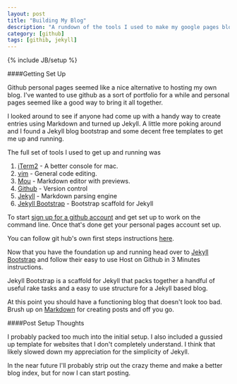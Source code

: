 ```yaml
---
layout: post
title: "Building My Blog"
description: "A rundown of the tools I used to make my google pages blog"
category: [github]
tags: [githib, jekyll]
---
```

{% include JB/setup %}

####Getting Set Up

Github personal pages seemed like a nice alternative to hosting my own blog. I've wanted to use github as a sort of portfolio for a while and personal pages seemed like a good way to bring it all together. 

I looked around to see if anyone had come up with a handy way to create entries using Markdown and turned up Jekyll. A little more poking around and I found a Jekyll blog bootstrap and some decent free templates to get me up and running.

The full set of tools I used to get up and running was 

1. [iTerm2](http://iterm2.com/) - A better console for mac.
2. [vim](http://www.vim.org/download.php) - General code editing.
3. [Mou](http://mouapp.com/) - Markdown editor with previews.
4. [Github](https://github.com/) - Version control
5. [Jekyll](http://jekyllrb.com/) - Markdown parsing engine
6. [Jekyll Bootstrap](http://jekyllbootstrap.com/) - Bootstrap scaffold for Jekyll




To start [sign up for a github account](https://github.com/) and get set up to work on the command line. Once that's done get your personal pages account set up. 

You can follow git hub's own first steps instructions [here](https://pages.github.com/). 

Now that you have the foundation up and running head over to [Jekyll Bootstrap](http://jekyllbootstrap.com/usage/jekyll-quick-start.html) and follow their easy to use Host on Github in 3 Minutes instructions. 

Jekyll Bootstrap is a scaffold for Jekyll that packs together a handful of useful rake tasks and a easy to use structure for a Jekyll based blog. 

At this point you should have a functioning blog that doesn't look too bad. Brush up on [Markdown](http://daringfireball.net/projects/markdown/) for creating posts and off you go. 



####Post Setup Thoughts

I probably packed too much into the initial setup. I also included a gussied up template for websites that I don't completely understand. I think that likely slowed down my appreciation for the simplicity of Jekyll. 

In the near future I'll probably strip out the crazy theme and make a better blog index, but for now I can start posting. 